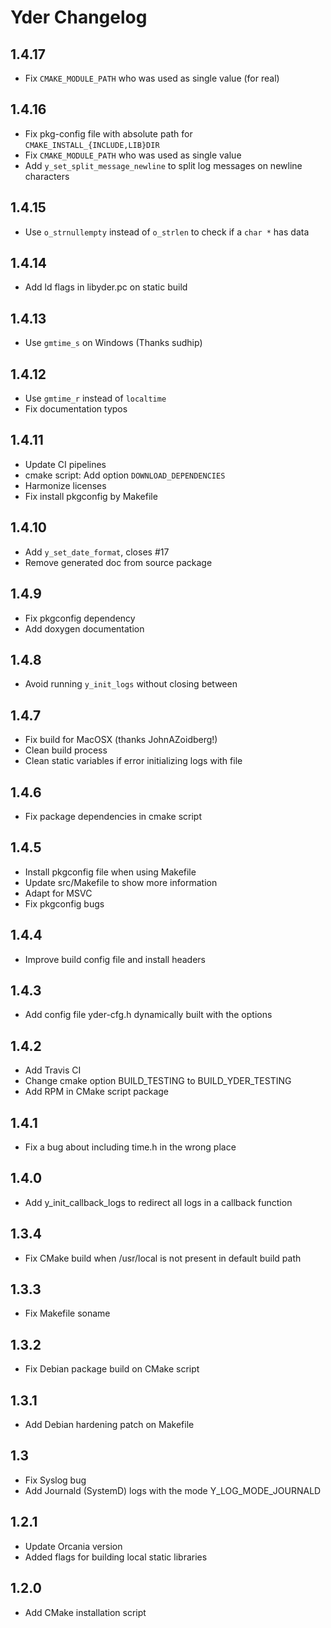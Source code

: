 # Yder Changelog

## 1.4.17

- Fix `CMAKE_MODULE_PATH` who was used as single value (for real)

## 1.4.16

- Fix pkg-config file with absolute path for `CMAKE_INSTALL_{INCLUDE,LIB}DIR`
- Fix `CMAKE_MODULE_PATH` who was used as single value
- Add `y_set_split_message_newline` to split log messages on newline characters

## 1.4.15

- Use `o_strnullempty` instead of `o_strlen` to check if a `char *` has data

## 1.4.14

- Add ld flags in libyder.pc on static build

## 1.4.13

- Use `gmtime_s` on Windows (Thanks sudhip)

## 1.4.12

- Use `gmtime_r` instead of `localtime`
- Fix documentation typos

## 1.4.11

- Update CI pipelines
- cmake script: Add option `DOWNLOAD_DEPENDENCIES`
- Harmonize licenses
- Fix install pkgconfig by Makefile

## 1.4.10

- Add `y_set_date_format`, closes #17
- Remove generated doc from source package

## 1.4.9

- Fix pkgconfig dependency
- Add doxygen documentation

## 1.4.8

- Avoid running `y_init_logs` without closing between

## 1.4.7

- Fix build for MacOSX (thanks JohnAZoidberg!)
- Clean build process
- Clean static variables if error initializing logs with file

## 1.4.6

- Fix package dependencies in cmake script

## 1.4.5

- Install pkgconfig file when using Makefile
- Update src/Makefile to show more information
- Adapt for MSVC
- Fix pkgconfig bugs

## 1.4.4

- Improve build config file and install headers

## 1.4.3

- Add config file yder-cfg.h dynamically built with the options

## 1.4.2

- Add Travis CI
- Change cmake option BUILD_TESTING to BUILD_YDER_TESTING
- Add RPM in CMake script package

## 1.4.1

- Fix a bug about including time.h in the wrong place

## 1.4.0

- Add y_init_callback_logs to redirect all logs in a callback function

## 1.3.4

- Fix CMake build when /usr/local is not present in default build path

## 1.3.3

- Fix Makefile soname

## 1.3.2

- Fix Debian package build on CMake script

## 1.3.1

- Add Debian hardening patch on Makefile

## 1.3

- Fix Syslog bug
- Add Journald (SystemD) logs with the mode Y_LOG_MODE_JOURNALD

## 1.2.1

- Update Orcania version
- Added flags for building local static libraries

## 1.2.0

- Add CMake installation script
